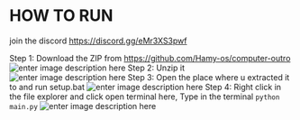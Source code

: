 # HOW TO RUN

join the discord https://discord.gg/eMr3XS3pwf

Step 1: Download the ZIP from https://github.com/Hamy-os/computer-outro
![enter image description here](https://hamza.file.glass/hKfVlOuZU4.gif)
Step 2: Unzip it
![enter image description here](https://hamza.file.glass/lloYDBDqvI.gif)
Step 3: Open the place where u extracted it to and run setup.bat
![enter image description here](https://hamza.file.glass/MgqzHTTXI5.gif)
Step 4: Right click in the file explorer and click open terminal here, Type in the terminal `python main.py`
![enter image description here](https://cdn.discordapp.com/attachments/809015698541248523/1017683274887348224/explorer_iqTJChGhIx.gif)
